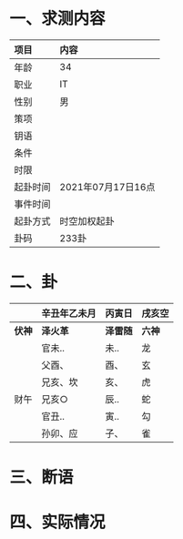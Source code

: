 # 一、求测内容
|项目|内容|
|:-|:-|
|年龄|34|
|职业|IT|
|性别|男|
|策项||
|钥语||
|条件||
|时限||
|起卦时间|2021年07月17日16点|
|事件时间||
|起卦方式|时空加权起卦|
|卦码|233卦|

# 二、卦
||辛丑年乙未月|丙寅日|戌亥空|
|:-|:-|:-|:-|
|**伏神**|**泽火革**|**泽雷随**|**六神**|
||官未..|未..|龙|
||父酉、|酉、|玄|
||兄亥、坎|亥、|虎|
|财午|兄亥○|辰..|蛇|
||官丑..|寅..|勾|
||孙卯、应|子、|雀|


# 三、断语

# 四、实际情况
